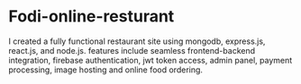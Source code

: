 # Fodi-online-resturant
I created a fully functional restaurant site using mongodb, express.js, react.js, and node.js. features include seamless frontend-backend integration, firebase authentication, jwt token access, admin panel, payment processing, image hosting and online food ordering.
